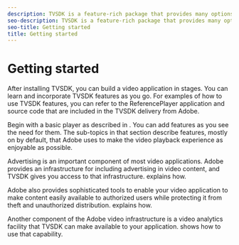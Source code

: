 ```yaml
---
description: TVSDK is a feature-rich package that provides many options for video playback, advertising, and content protection. You can set up video analytics and monitor quality-of-service metrics.
seo-description: TVSDK is a feature-rich package that provides many options for video playback, advertising, and content protection. You can set up video analytics and monitor quality-of-service metrics.
seo-title: Getting started
title: Getting started
---
```


# Getting started

After installing TVSDK, you can build a video application in stages. You can learn and incorporate TVSDK features as you go. For examples of how to use TVSDK features, you can refer to the ReferencePlayer application and source code that are included in the TVSDK delivery from Adobe.

Begin with a basic player as described in [](). You can add features as you see the need for them. The sub-topics in that section describe features, mostly on by default, that Adobe uses to make the video playback experience as enjoyable as possible.

Advertising is an important component of most video applications. Adobe provides an infrastructure for including advertising in video content, and TVSDK gives you access to that infrastructure. []() explains how.

Adobe also provides sophisticated tools to enable your video application to make content easily available to authorized users while protecting it from theft and unauthorized distribution. []() explains how.

Another component of the Adobe video infrastructure is a video analytics facility that TVSDK can make available to your application. []() shows how to use that capability.

